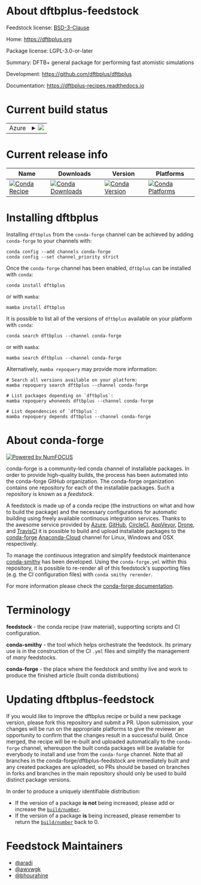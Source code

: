 About dftbplus-feedstock
========================

Feedstock license: [BSD-3-Clause](https://github.com/conda-forge/dftbplus-feedstock/blob/main/LICENSE.txt)

Home: https://dftbplus.org

Package license: LGPL-3.0-or-later

Summary: DFTB+ general package for performing fast atomistic simulations

Development: https://github.com/dftbplus/dftbplus

Documentation: https://dftbplus-recipes.readthedocs.io

Current build status
====================


<table>
    
  <tr>
    <td>Azure</td>
    <td>
      <details>
        <summary>
          <a href="https://dev.azure.com/conda-forge/feedstock-builds/_build/latest?definitionId=10334&branchName=main">
            <img src="https://dev.azure.com/conda-forge/feedstock-builds/_apis/build/status/dftbplus-feedstock?branchName=main">
          </a>
        </summary>
        <table>
          <thead><tr><th>Variant</th><th>Status</th></tr></thead>
          <tbody><tr>
              <td>linux_64_mpimpich</td>
              <td>
                <a href="https://dev.azure.com/conda-forge/feedstock-builds/_build/latest?definitionId=10334&branchName=main">
                  <img src="https://dev.azure.com/conda-forge/feedstock-builds/_apis/build/status/dftbplus-feedstock?branchName=main&jobName=linux&configuration=linux%20linux_64_mpimpich" alt="variant">
                </a>
              </td>
            </tr><tr>
              <td>linux_64_mpinompi</td>
              <td>
                <a href="https://dev.azure.com/conda-forge/feedstock-builds/_build/latest?definitionId=10334&branchName=main">
                  <img src="https://dev.azure.com/conda-forge/feedstock-builds/_apis/build/status/dftbplus-feedstock?branchName=main&jobName=linux&configuration=linux%20linux_64_mpinompi" alt="variant">
                </a>
              </td>
            </tr><tr>
              <td>linux_64_mpiopenmpi</td>
              <td>
                <a href="https://dev.azure.com/conda-forge/feedstock-builds/_build/latest?definitionId=10334&branchName=main">
                  <img src="https://dev.azure.com/conda-forge/feedstock-builds/_apis/build/status/dftbplus-feedstock?branchName=main&jobName=linux&configuration=linux%20linux_64_mpiopenmpi" alt="variant">
                </a>
              </td>
            </tr><tr>
              <td>linux_aarch64_mpimpich</td>
              <td>
                <a href="https://dev.azure.com/conda-forge/feedstock-builds/_build/latest?definitionId=10334&branchName=main">
                  <img src="https://dev.azure.com/conda-forge/feedstock-builds/_apis/build/status/dftbplus-feedstock?branchName=main&jobName=linux&configuration=linux%20linux_aarch64_mpimpich" alt="variant">
                </a>
              </td>
            </tr><tr>
              <td>linux_aarch64_mpinompi</td>
              <td>
                <a href="https://dev.azure.com/conda-forge/feedstock-builds/_build/latest?definitionId=10334&branchName=main">
                  <img src="https://dev.azure.com/conda-forge/feedstock-builds/_apis/build/status/dftbplus-feedstock?branchName=main&jobName=linux&configuration=linux%20linux_aarch64_mpinompi" alt="variant">
                </a>
              </td>
            </tr><tr>
              <td>linux_aarch64_mpiopenmpi</td>
              <td>
                <a href="https://dev.azure.com/conda-forge/feedstock-builds/_build/latest?definitionId=10334&branchName=main">
                  <img src="https://dev.azure.com/conda-forge/feedstock-builds/_apis/build/status/dftbplus-feedstock?branchName=main&jobName=linux&configuration=linux%20linux_aarch64_mpiopenmpi" alt="variant">
                </a>
              </td>
            </tr><tr>
              <td>linux_ppc64le_mpimpich</td>
              <td>
                <a href="https://dev.azure.com/conda-forge/feedstock-builds/_build/latest?definitionId=10334&branchName=main">
                  <img src="https://dev.azure.com/conda-forge/feedstock-builds/_apis/build/status/dftbplus-feedstock?branchName=main&jobName=linux&configuration=linux%20linux_ppc64le_mpimpich" alt="variant">
                </a>
              </td>
            </tr><tr>
              <td>linux_ppc64le_mpinompi</td>
              <td>
                <a href="https://dev.azure.com/conda-forge/feedstock-builds/_build/latest?definitionId=10334&branchName=main">
                  <img src="https://dev.azure.com/conda-forge/feedstock-builds/_apis/build/status/dftbplus-feedstock?branchName=main&jobName=linux&configuration=linux%20linux_ppc64le_mpinompi" alt="variant">
                </a>
              </td>
            </tr><tr>
              <td>linux_ppc64le_mpiopenmpi</td>
              <td>
                <a href="https://dev.azure.com/conda-forge/feedstock-builds/_build/latest?definitionId=10334&branchName=main">
                  <img src="https://dev.azure.com/conda-forge/feedstock-builds/_apis/build/status/dftbplus-feedstock?branchName=main&jobName=linux&configuration=linux%20linux_ppc64le_mpiopenmpi" alt="variant">
                </a>
              </td>
            </tr><tr>
              <td>osx_64_mpimpich</td>
              <td>
                <a href="https://dev.azure.com/conda-forge/feedstock-builds/_build/latest?definitionId=10334&branchName=main">
                  <img src="https://dev.azure.com/conda-forge/feedstock-builds/_apis/build/status/dftbplus-feedstock?branchName=main&jobName=osx&configuration=osx%20osx_64_mpimpich" alt="variant">
                </a>
              </td>
            </tr><tr>
              <td>osx_64_mpinompi</td>
              <td>
                <a href="https://dev.azure.com/conda-forge/feedstock-builds/_build/latest?definitionId=10334&branchName=main">
                  <img src="https://dev.azure.com/conda-forge/feedstock-builds/_apis/build/status/dftbplus-feedstock?branchName=main&jobName=osx&configuration=osx%20osx_64_mpinompi" alt="variant">
                </a>
              </td>
            </tr><tr>
              <td>osx_64_mpiopenmpi</td>
              <td>
                <a href="https://dev.azure.com/conda-forge/feedstock-builds/_build/latest?definitionId=10334&branchName=main">
                  <img src="https://dev.azure.com/conda-forge/feedstock-builds/_apis/build/status/dftbplus-feedstock?branchName=main&jobName=osx&configuration=osx%20osx_64_mpiopenmpi" alt="variant">
                </a>
              </td>
            </tr><tr>
              <td>osx_arm64</td>
              <td>
                <a href="https://dev.azure.com/conda-forge/feedstock-builds/_build/latest?definitionId=10334&branchName=main">
                  <img src="https://dev.azure.com/conda-forge/feedstock-builds/_apis/build/status/dftbplus-feedstock?branchName=main&jobName=osx&configuration=osx%20osx_arm64_" alt="variant">
                </a>
              </td>
            </tr>
          </tbody>
        </table>
      </details>
    </td>
  </tr>
</table>

Current release info
====================

| Name | Downloads | Version | Platforms |
| --- | --- | --- | --- |
| [![Conda Recipe](https://img.shields.io/badge/recipe-dftbplus-green.svg)](https://anaconda.org/conda-forge/dftbplus) | [![Conda Downloads](https://img.shields.io/conda/dn/conda-forge/dftbplus.svg)](https://anaconda.org/conda-forge/dftbplus) | [![Conda Version](https://img.shields.io/conda/vn/conda-forge/dftbplus.svg)](https://anaconda.org/conda-forge/dftbplus) | [![Conda Platforms](https://img.shields.io/conda/pn/conda-forge/dftbplus.svg)](https://anaconda.org/conda-forge/dftbplus) |

Installing dftbplus
===================

Installing `dftbplus` from the `conda-forge` channel can be achieved by adding `conda-forge` to your channels with:

```
conda config --add channels conda-forge
conda config --set channel_priority strict
```

Once the `conda-forge` channel has been enabled, `dftbplus` can be installed with `conda`:

```
conda install dftbplus
```

or with `mamba`:

```
mamba install dftbplus
```

It is possible to list all of the versions of `dftbplus` available on your platform with `conda`:

```
conda search dftbplus --channel conda-forge
```

or with `mamba`:

```
mamba search dftbplus --channel conda-forge
```

Alternatively, `mamba repoquery` may provide more information:

```
# Search all versions available on your platform:
mamba repoquery search dftbplus --channel conda-forge

# List packages depending on `dftbplus`:
mamba repoquery whoneeds dftbplus --channel conda-forge

# List dependencies of `dftbplus`:
mamba repoquery depends dftbplus --channel conda-forge
```


About conda-forge
=================

[![Powered by
NumFOCUS](https://img.shields.io/badge/powered%20by-NumFOCUS-orange.svg?style=flat&colorA=E1523D&colorB=007D8A)](https://numfocus.org)

conda-forge is a community-led conda channel of installable packages.
In order to provide high-quality builds, the process has been automated into the
conda-forge GitHub organization. The conda-forge organization contains one repository
for each of the installable packages. Such a repository is known as a *feedstock*.

A feedstock is made up of a conda recipe (the instructions on what and how to build
the package) and the necessary configurations for automatic building using freely
available continuous integration services. Thanks to the awesome service provided by
[Azure](https://azure.microsoft.com/en-us/services/devops/), [GitHub](https://github.com/),
[CircleCI](https://circleci.com/), [AppVeyor](https://www.appveyor.com/),
[Drone](https://cloud.drone.io/welcome), and [TravisCI](https://travis-ci.com/)
it is possible to build and upload installable packages to the
[conda-forge](https://anaconda.org/conda-forge) [Anaconda-Cloud](https://anaconda.org/)
channel for Linux, Windows and OSX respectively.

To manage the continuous integration and simplify feedstock maintenance
[conda-smithy](https://github.com/conda-forge/conda-smithy) has been developed.
Using the ``conda-forge.yml`` within this repository, it is possible to re-render all of
this feedstock's supporting files (e.g. the CI configuration files) with ``conda smithy rerender``.

For more information please check the [conda-forge documentation](https://conda-forge.org/docs/).

Terminology
===========

**feedstock** - the conda recipe (raw material), supporting scripts and CI configuration.

**conda-smithy** - the tool which helps orchestrate the feedstock.
                   Its primary use is in the construction of the CI ``.yml`` files
                   and simplify the management of *many* feedstocks.

**conda-forge** - the place where the feedstock and smithy live and work to
                  produce the finished article (built conda distributions)


Updating dftbplus-feedstock
===========================

If you would like to improve the dftbplus recipe or build a new
package version, please fork this repository and submit a PR. Upon submission,
your changes will be run on the appropriate platforms to give the reviewer an
opportunity to confirm that the changes result in a successful build. Once
merged, the recipe will be re-built and uploaded automatically to the
`conda-forge` channel, whereupon the built conda packages will be available for
everybody to install and use from the `conda-forge` channel.
Note that all branches in the conda-forge/dftbplus-feedstock are
immediately built and any created packages are uploaded, so PRs should be based
on branches in forks and branches in the main repository should only be used to
build distinct package versions.

In order to produce a uniquely identifiable distribution:
 * If the version of a package **is not** being increased, please add or increase
   the [``build/number``](https://docs.conda.io/projects/conda-build/en/latest/resources/define-metadata.html#build-number-and-string).
 * If the version of a package **is** being increased, please remember to return
   the [``build/number``](https://docs.conda.io/projects/conda-build/en/latest/resources/define-metadata.html#build-number-and-string)
   back to 0.

Feedstock Maintainers
=====================

* [@aradi](https://github.com/aradi/)
* [@awvwgk](https://github.com/awvwgk/)
* [@bhourahine](https://github.com/bhourahine/)

